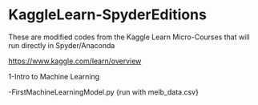 # KaggleLearn-SpyderEditions
These are modified codes from the Kaggle Learn Micro-Courses that will run directly in Spyder/Anaconda

https://www.kaggle.com/learn/overview

1-Intro to Machine Learning 

  -FirstMachineLearningModel.py {run with melb_data.csv}
